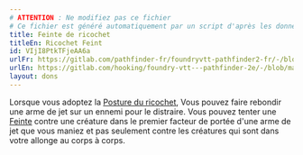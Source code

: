 ```yaml
---
# ATTENTION : Ne modifiez pas ce fichier
# Ce fichier est généré automatiquement par un script d'après les données du module Foundry VTT officiel et de sa traduction
title: Feinte de ricochet
titleEn: Ricochet Feint
id: VIjI8PtkTFjeAA6a
urlFr: https://gitlab.com/pathfinder-fr/foundryvtt-pathfinder2-fr/-/blob/master/data/feats/VIjI8PtkTFjeAA6a.htm
urlEn: https://gitlab.com/hooking/foundry-vtt---pathfinder-2e/-/blob/master/packs/data/feats.db/ricochet-feint.json
layout: dons
---
```

Lorsque vous adoptez la [Posture du ricochet](posture-du-ricochet-roublard.html), Vous pouvez faire rebondir une arme de jet sur un ennemi pour le distraire. Vous pouvez tenter une [Feinte](../actions/feinter.html) contre une créature dans le premier facteur de portée d'une arme de jet que vous maniez et pas seulement contre les créatures qui sont dans votre allonge au corps à corps.
